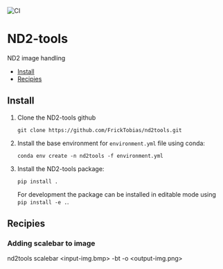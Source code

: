 ![CI](https://github.com/FrickTobias/nd2tools/.github/workflows/CI/badge.svg)

# ND2-tools

ND2 image handling

- [Install](#install)
- [Recipies](#Recipies)

## Install

1. Clone the ND2-tools github
    ```
    git clone https://github.com/FrickTobias/nd2tools.git 
    ```

2. Install the base environment for `environment.yml` file using conda:
    ```
    conda env create -n nd2tools -f environment.yml 
    ```

3. Install the ND2-tools package:
    ```
    pip install . 
    ```
   For development the package can be installed in editable mode using `pip install -e .`.

## Recipies

### Adding scalebar to image

nd2tools scalebar <input-img.bmp> -bt -o <output-img.png>
